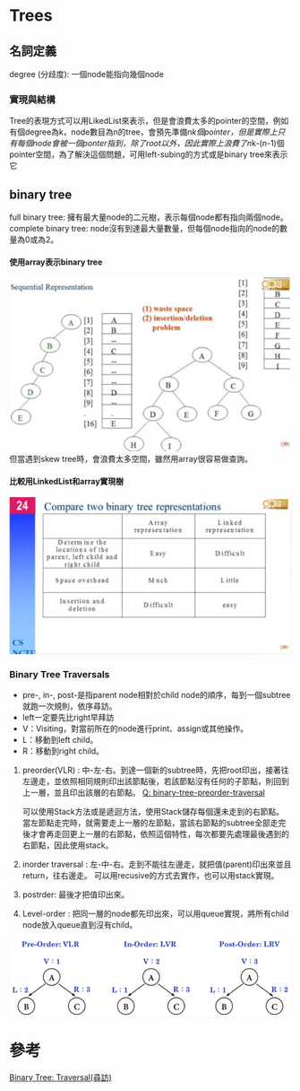 
# Trees 
## 名詞定義
degree (分歧度): 一個node能指向幾個node

### 實現與結構
Tree的表現方式可以用LikedList來表示，但是會浪費太多的pointer的空間，例如有個degree為k，node數目為n的tree，會預先準備n*k個pointer，但是實際上只有每個node會被一個ponter指到，除了root以外，因此實際上浪費了n*k-(n-1)個pointer空間，為了解決這個問題，可用left-subing的方式或是binary tree來表示它

## binary tree
full binary tree: 擁有最大量node的二元樹，表示每個node都有指向兩個node。
complete binary tree: node沒有到達最大量數量，但每個node指向的node的數量為0或為2。

#### 使用array表示binary tree
![Foo](/Tree/picture/binaryTree_array.png)
但當遇到skew tree時，會浪費太多空間，雖然用array很容易做查詢。

#### 比較用LinkedList和array實現樹
![compare](/Tree/picture/comareTwoRepresentation.png)

### Binary Tree Traversals
* pre-, in-, post-是指parent node相對於child node的順序，每到一個subtree就跑一次規則，依序尋訪。
* left一定要先比right早拜訪
* V：Visiting，對當前所在的node進行print、assign或其他操作。
* L：移動到left child。
* R：移動到right child。

1. preorder(VLR) : 中-左-右。到達一個新的subtree時，先把root印出，接著往左邊走，並依照相同規則印出該節點後，若該節點沒有任何的子節點，則回到上一層，並且印出該層的右節點。
   [Q: binary-tree-preorder-traversal](https://leetcode.com/problems/binary-tree-preorder-traversal/)  

   可以使用Stack方法或是遞迴方法，使用Stack儲存每個還未走到的右節點。當左節點走完時，就需要走上一層的左節點，當該右節點的subtree全部走完後才會再走回更上一層的右節點，依照這個特性，每次都要先處理最後遇到的右節點，因此使用stack。

2. inorder traversal : 左-中-右。走到不能往左邊走，就把值(parent)印出來並且return，往右邊走。
可以用recusive的方式去實作，也可以用stack實現。
3. postrder: 最後才把值印出來。
4. Level-order : 把同一層的node都先印出來，可以用queue實現，將所有child node放入queue直到沒有child。

![tree traversal](/Tree/picture/tree_traversal.png)

# 參考
[Binary Tree: Traversal(尋訪)](http://alrightchiu.github.io/SecondRound/binary-tree-traversalxun-fang.html#pre)


